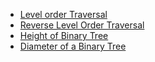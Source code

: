 - [Level order Traversal](https://github.com/mansi05041/Love_babbar_DSA_sheet/tree/main/Binary%20Tree/1.Level_order_traversal)
- [Reverse Level Order Traversal](https://github.com/mansi05041/Love_babbar_DSA_sheet/tree/main/Binary%20Tree/2.Reverse_Level_Order_Traversal)
- [Height of Binary Tree](https://github.com/mansi05041/Love_babbar_DSA_sheet/tree/main/Binary%20Tree/3.Height_BinaryTree)
- [Diameter of a Binary Tree](https://github.com/mansi05041/Love_babbar_DSA_sheet/tree/main/Binary%20Tree/4.Diameter_BinaryTree)